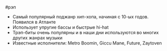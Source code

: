 #рэп 
- Самый популярный поджанр хип-хопа, начиная с 10-ых годов. Появился в Атланте
- Использует упругие бассы и быстрые hi-hat
- Трэп-биты очень популярны и в наши дни используются во многих других жанрах музыки
- Известные исполнители: Metro Boomin, Giccu Mane, Future, Zaytoven